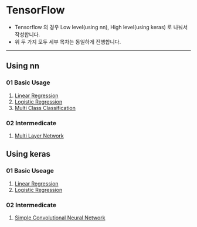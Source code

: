 # TensorFlow

- Tensorflow 의 경우 Low level(using nn), High level(using keras) 로 나눠서 작성합니다.
- 위 두 가지 모두 세부 목차는 동일하게 진행합니다. 

---

## Using nn

### 01 Basic Usage
1. [Linear Regression](./nn/01_Basic/Linear_Regression)
2. [Logistic Regression](./nn/01_Basic/Logistic_Regression)
3. [Multi Class Classification](./nn/01/basic/Multi_Class_Classification)
### 02 Intermedicate
1. [Multi Layer Network](./nn/02_Intermediate/Multi_Layer_Network)

## Using keras

### 01 Basic Useage
1. [Linear Regression](./keras/01_Basic/Linear_Regression)
2. [Logistic Regression](./keras/01_Basic/Logistic_Regression)

### 02 Intermedicate
1. [Simple Convolutional Neural Network](./keras/02_Intermediate/Convolutional_Neural_Network)